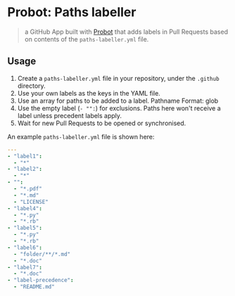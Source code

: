 # Probot: Paths labeller

> a GitHub App built with [Probot](https://github.com/probot/probot) that adds labels in Pull Requests based on contents of the `paths-labeller.yml` file.

## Usage

1. Create a `paths-labeller.yml` file in your repository, under the `.github` directory.
1. Use your own labels as the keys in the YAML file.
1. Use an array for paths to be added to a label. Pathname Format: glob
1. Use the empty label (`- "":`) for exclusions. Paths here won't receive a label unless precedent labels apply.
1. Wait for new Pull Requests to be opened or synchronised.

An example `paths-labeller.yml` file is shown here:

```yaml
---
- "label1":
  - "*"
- "label2":
  - "*"
- "":
  - "*.pdf"
  - "*.md"
  - "LICENSE"
- "label4":
  - "*.py"
  - "*.rb"
- "label5":
  - "*.py"
  - "*.rb"
- "label6":
  - "folder/**/*.md"
  - "*.doc"
- "label7":
  - "*.doc"
- "label-precedence":
  - "README.md"
```
